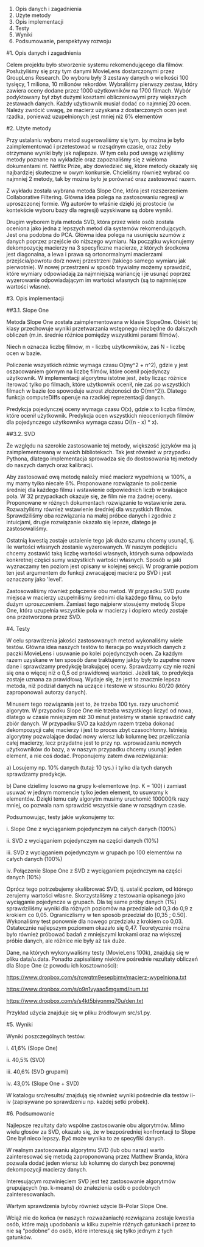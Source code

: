 1. Opis danych i zagadnienia
2. Użyte metody
3. Opis implementacji
4. Testy
5. Wyniki
6. Podsumowanie, perspektywy rozwoju


#1. Opis danych i zagadnienia

Celem projektu było stworzenie systemu rekomendującego dla filmów. Posłużyliśmy się przy tym danymi MovieLens dostarczonymi przez GroupLens Research. Do wyboru były 3 zestawy danych o wielkości 100 tysięcy, 1 miliona, 10 milionów rekordów. Wybraliśmy pierwszy zestaw, który zawiera oceny dodane przez 1000 użytkowników na 1700 filmach. Wybór podyktowany był zbyt dużymi kosztami obliczeniowymi przy większych zestawach danych. Każdy użytkownik musiał dodać co najmniej 20 ocen. Należy zwrócić uwagę, że macierz uzyskana z dostarczonych ocen jest rzadka, ponieważ uzupełnionych jest mniej niż 6% elementów


#2. Użyte metody

Przy ustalaniu wyboru metod sugerowaliśmy się tym, by można je było zaimplementować i przetestować w rozsądnym czasie, oraz żeby otrzymane wyniki były jak najlepsze. W tym celu pod uwagę wzięliśmy metody poznane na wykładzie oraz zapoznaliśmy się z wieloma dokumentami nt. Netflix Prize, aby dowiedzieć się, które metody okazały się najbardziej skuteczne w owym konkursie. Chcieliśmy również wybrać co najmniej 2 metody, tak by można było je porównać oraz zastosować razem.

Z wykładu została wybrana metoda Slope One, która jest rozszerzeniem Collaborative Filtering. Główna idea polega na zastosowaniu regresji w uproszczonej formie. Wg autorów to właśnie dzięki jej prostocie (w kontekście wyboru bazy dla regresji) uzyskiwane są dobre wyniki.

Drugim wyborem była metoda SVD, która przez wiele osób została oceniona jako jedna z lepszych metod dla systemów rekomendujących. Jest ona podobna do PCA. Główna idea polega na usunięciu szumów z danych poprzez przejście do niższego wymiaru. Na początku wykonujemy dekompozycję macierzy na 3 specyficzne macierze, z których środkowa jest diagonalna, a lewa i prawa są ortonormalnymi macierzami przejścia/powrotu do/z nowej przestrzeni (takiego samego wymiaru jak pierwotnie). W nowej przestrzeni w sposób trywialny możemy sprawdzić, które wymiary odpowiadają za najmniejszą wariancję i je usunąć poprzez wyzerowanie odpowiadającym im wartości własnych (są to najmniejsze wartości własne).


#3. Opis implementacji

##3.1. Slope One

Metoda Slope One została zaimplementowana w klasie SlopeOne. Obiekt tej klasy przechowuje wyniki przetwarzania wstępnego niezbędne do dalszych obliczeń (m.in. średnie różnice pomiędzy wszystkimi parami filmów).

Niech n oznacza liczbę filmów, m - liczbę użytkowników, zaś N - liczbę ocen w bazie.

Policzenie wszystkich różnic wymaga czasu O(my^2 + n^2), gdzie y jest oszacowaniem górnym na liczbę filmów, które ocenił pojedynczy użytkownik. W implementacji algorytmu istotne jest, żeby licząc różnice iterować tylko po filmach, które użytkownik ocenił, nie zaś po wszystkich filmach w bazie (co spowoduje wzrost złożoności do O(mn^2)). Dlatego funkcja computeDiffs operuje na rzadkiej reprezentacji danych.

Predykcja pojedynczej oceny wymaga czasu O(x), gdzie x to liczba filmów, które ocenił użytkownik. Predykcja ocen wszystkich nieocenionych filmów dla pojedynczego użytkownika wymaga czasu O((n - x) * x).

##3.2. SVD

Że względu na szerokie zastosowanie tej metody, większość języków ma ją zaimplementowaną w swoich bibliotekach. Tak jest również w przypadku Pythona, dlatego implementacja sprowadza się do dostosowania tej metody do naszych danych oraz kalibracji.

Aby zastosować ową metodę należy mieć macierz wypełnioną w 100%, a my mamy tylko niecałe 6%. Proponowane rozwiązanie to policzenie średniej dla każdego filmu i wstawienie odpowiednich liczb w brakujące pola. W 32 przypadkach okazuje się, że film nie ma żadnej oceny. Proponowane w różnych dokumentach rozwiązanie to wstawienie zera. Rozważyliśmy również wstawienie średniej dla wszystkich filmów. Sprawdziliśmy oba rozwiązania na małej próbce danych i zgodnie z intuicjami, drugie rozwiązanie okazało się lepsze, dlatego je zastosowaliśmy.

Ostatnią kwestią zostaje ustalenie tego jak dużo szumu chcemy usunąć, tj. ile wartości własnych zostanie wyzerowanych. W naszym podejściu chcemy zostawić taką liczbę wartości własnych, których suma odpowiada konkretnej części sumy wszystkich wartości własnych. Sposób w jaki wyznaczamy ten poziom jest opisany w kolejnej sekcji. W programie poziom ten jest argumentem do funkcji zwracającej macierz po SVD i jest oznaczony jako 'level'.

Zastosowaliśmy również połączenie obu metod. W przypadku SVD puste miejsca w macierzy uzupełniliśmy średnimi dla każdego filmu, co było dużym uproszczeniem. Zamiast tego najpierw stosujemy metodę Slope One, która uzupełnia wszystkie pola w macierzy i dopiero wtedy zostaje ona przetworzona przez SVD.


#4. Testy

W celu sprawdzenia jakości zastosowanych metod wykonaliśmy wiele testów. Główna idea naszych testów to iteracja po wszystkich danych z paczki MovieLens i usuwanie po kolei pojedynczych ocen. Za każdym razem uzyskane w ten sposób dane traktujemy jakby były to zupełne nowe dane i sprawdzamy predykcję brakującej oceny. Sprawdzamy czy nie rożni się ona o więcej niż o 0,5 od prawidłowej wartości. Jeżeli tak, to predykcja zostaje uznana za prawidłową. Wydaje się, że jest to znacznie lepsza metoda, niż podział danych na uczące i testowe w stosunku 80/20 (który zaproponowali autorzy danych).

Minusem tego rozwiązania jest to, że trzeba 100 tys. razy uruchomić algorytm. W przypadku Slope One nie trzeba wszystkiego liczyć od nowa, dlatego w czasie mniejszym niż 30 minut jesteśmy w stanie sprawdzić cały zbiór danych. W przypadku SVD za każdym razem trzeba dokonać dekompozycji całej macierzy i jest to proces zbyt czasochłonny. Istnieją algorytmy pozwalające dodać nowy wiersz lub kolumnę bez przeliczania całej macierzy, lecz przydatne jest to przy np. wprowadzaniu nowych użytkowników do bazy, a w naszym przypadku chcemy usunąć jeden element, a nie coś dodać. Proponujemy zatem dwa rozwiązania:

a) Losujemy np. 10% danych (tutaj: 10 tys.) i tylko dla tych danych sprawdzamy predykcje.

b) Dane dzielimy losowo na grupy k-elementowe (np. K = 100) i zamiast usuwać w jednym momencie tylko jeden element, to usuwamy k elementów. Dzięki temu cały algorytm musimy uruchomić 100000/k razy mniej, co pozwala nam sprawdzić wszystkie dane w rozsądnym czasie.

Podsumowując, testy jakie wykonujemy to:

i. Slope One z wyciąganiem pojedynczym na całych danych (100%)

ii. SVD z wyciąganiem pojedynczym na części danych (10%)

iii. SVD z wyciąganiem pojedynczym w grupach po 100 elementów na całych danych (100%)

iv. Połączenie Slope One z SVD z wyciąganiem pojednczym na części danych (10%)

Oprócz tego potrzebujemy skalibrować SVD, tj. ustalić poziom, od którego zerujemy wartości własne. Skorzystaliśmy z testowania opisanego jako wyciąganie pojedyncze w grupach. Dla tej same próby danych (1%) sprawdziliśmy wyniki dla różnych poziomów na przedziale od 0,3 do 0,9 z krokiem co 0,05. Ograniczlismy w ten sposób przedział do [0,35 ; 0.50]. Wykonaliśmy test ponownie dla nowego przedziału z krokiem co 0,03. Ostatecznie najlepszym poziomem okazało się 0,47. Teoretycznie można było również próbować badań z mniejszymi krokami oraz na większej próbie danych, ale różnice nie były aż tak duże.

Dane, na których wykonywaliśmy testy (MovieLens 100k), znajdują się w pliku data/u.data. Ponadto zapisaliśmy niektóre pośrednie rezultaty obliczeń dla Slope One (z powodu ich kosztowności):

https://www.dropbox.com/s/rowqtm9esepbjmv/macierz-wypelniona.txt

https://www.dropbox.com/s/o9n1vyaao5mgxmd/num.txt

https://www.dropbox.com/s/s4kt5biyonmq70u/den.txt

Przykład użycia znajduje się w pliku źródłowym src/s1.py.

#5. Wyniki

Wyniki poszczególnych testów:

i. 41,6% (Slope One)

ii. 40,5% (SVD)

iii. 40,6% (SVD grupami)

iv. 43,0% (Slope One + SVD)

W katalogu src/results/ znajdują się również wyniki pośrednie dla testów ii-iv (zapisywane po sprawdzeniu np. każdej setki próbek).

#6. Podsumowanie

Najlepsze rezultaty dało wspólne zastosowanie obu algorytmów. Mimo wielu głosów za SVD, okazało się, że w bezpośredniej konfrontacji to Slope One był nieco lepszy. Być może wynika to ze specyfiki danych.

W realnym zastosowaniu algorytmu SVD (lub obu naraz) warto zainteresować się metodą zaproponowaną przez Matthew Branda, która pozwala dodać jeden wiersz lub kolumnę do danych bez ponownej dekompozycji macierzy danych.

Interesującym rozwinięciem SVD jest też zastosowanie algorytmów grupujących (np. k-means) do znalezienia osób o podobnych zainteresowaniach.

Wartym sprawdzenia byłoby również użycie Bi-Polar Slope One.

Wciąż nie do końca (w naszych rozważaniach) rozwiązana zostaje kwestia osób, które mają upodobania w kilku zupełnie różnych gatunkach i przez to nie są “podobne” do osób, które interesują się tylko jednym z tych gatunków.
